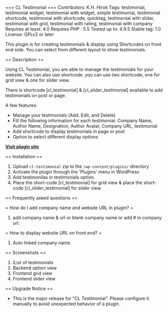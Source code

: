 === CL Testimonial ===
Contributors: K.H. Hirok
Tags: testimonial, testimonial widget, testimonial with widget, simple testimonial, testimonial shortcode, testimonial with shortcode, quicktag, testimonial with slider, testimonial with grid, testimonial with rating, testimonial with company
Requires at least: 4.0
Requires PHP : 5.5
Tested up to: 4.9.5
Stable tag: 1.0
License: GPLv2 or later

This plugin is for creating testimonials & display using Shortcodes on front end side. You can select from different layout to show testimonials.

== Description ==

Using CL Testimonial, you are able to manage the testimonials for your website. You can also use shortcode. you can use two shortcode, one for grid view & one for slider view.

There is shortcode [cl_testimonial] & [cl_slider_testimonial] available to add testimonials on post or page.


A few features:

* Manage your testimonials (Add, Edit, and Delete)
* Fill the following information for each testimonial: Company Name, Author Name, Designation, Author Avatar, Company URL, testimonial
* Add shortcode to display testimonials in page or post
* Option to select different display options

<a href="http://www.creepeslab.com/cl-testimonials"><strong>Visit plugin site</strong></a>

== Installation ==

1. Upload `cl-testimonial` zip to the `/wp-content/plugins/` directory
2. Activate the plugin through the 'Plugins' menu in WordPress
3. Add testimonilas in testimonials option.
3. Place the short-code [cl_testimonial] for grid view & place the short-code [cl_slider_testimonial] for slider view.


== Frequently asked questions ==

= How do I add company name and website URL in plugin? =
1. add company name & url or blank company name or add # in company url.

= How to display website URL on front end? =
1. Auto linked company name.

== Screenshots ==

1. lList of testimonials
2. Backend option view
3. Frontend grid view
4. Frontend slider view


 == Upgrade Notice == 

* This is the major release for "CL Testimonial". Please configure it manually to avoid unexpected behavior of a plugin. 
